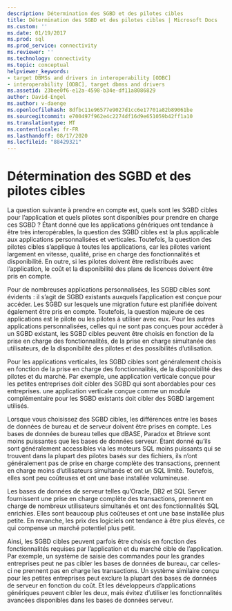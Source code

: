 ```yaml
---
description: Détermination des SGBD et des pilotes cibles
title: Détermination des SGBD et des pilotes cibles | Microsoft Docs
ms.custom: ''
ms.date: 01/19/2017
ms.prod: sql
ms.prod_service: connectivity
ms.reviewer: ''
ms.technology: connectivity
ms.topic: conceptual
helpviewer_keywords:
- target DBMSs and drivers in interoperability [ODBC]
- interoperability [ODBC], target dbmss and drivers
ms.assetid: 23bee0f6-e12a-4598-b34e-df11a8086829
author: David-Engel
ms.author: v-daenge
ms.openlocfilehash: 8dfbc11e96577e9027d1cc6e17701a82b89061be
ms.sourcegitcommit: e700497f962e4c2274df16d9e651059b42ff1a10
ms.translationtype: MT
ms.contentlocale: fr-FR
ms.lasthandoff: 08/17/2020
ms.locfileid: "88429321"
---
```

# <a name="determining-the-target-dbmss-and-drivers"></a>Détermination des SGBD et des pilotes cibles
La question suivante à prendre en compte est, quels sont les SGBD cibles pour l’application et quels pilotes sont disponibles pour prendre en charge ces SGBD ? Étant donné que les applications génériques ont tendance à être très interopérables, la question des SGBD cibles est la plus applicable aux applications personnalisées et verticales. Toutefois, la question des pilotes cibles s’applique à toutes les applications, car les pilotes varient largement en vitesse, qualité, prise en charge des fonctionnalités et disponibilité. En outre, si les pilotes doivent être redistribués avec l’application, le coût et la disponibilité des plans de licences doivent être pris en compte.  
  
 Pour de nombreuses applications personnalisées, les SGBD cibles sont évidents : il s’agit de SGBD existants auxquels l’application est conçue pour accéder. Les SGBD sur lesquels une migration future est planifiée doivent également être pris en compte. Toutefois, la question majeure de ces applications est le pilote ou les pilotes à utiliser avec eux. Pour les autres applications personnalisées, celles qui ne sont pas conçues pour accéder à un SGBD existant, les SGBD cibles peuvent être choisis en fonction de la prise en charge des fonctionnalités, de la prise en charge simultanée des utilisateurs, de la disponibilité des pilotes et des possibilités d’utilisation.  
  
 Pour les applications verticales, les SGBD cibles sont généralement choisis en fonction de la prise en charge des fonctionnalités, de la disponibilité des pilotes et du marché. Par exemple, une application verticale conçue pour les petites entreprises doit cibler des SGBD qui sont abordables pour ces entreprises. une application verticale conçue comme un module complémentaire pour les SGBD existants doit cibler des SGBD largement utilisés.  
  
 Lorsque vous choisissez des SGBD cibles, les différences entre les bases de données de bureau et de serveur doivent être prises en compte. Les bases de données de bureau telles que dBASE, Paradox et Btrieve sont moins puissantes que les bases de données serveur. Étant donné qu’ils sont généralement accessibles via les moteurs SQL moins puissants qui se trouvent dans la plupart des pilotes basés sur des fichiers, ils n’ont généralement pas de prise en charge complète des transactions, prennent en charge moins d’utilisateurs simultanés et ont un SQL limité. Toutefois, elles sont peu coûteuses et ont une base installée volumineuse.  
  
 Les bases de données de serveur telles qu’Oracle, DB2 et SQL Server fournissent une prise en charge complète des transactions, prennent en charge de nombreux utilisateurs simultanés et ont des fonctionnalités SQL enrichies. Elles sont beaucoup plus coûteuses et ont une base installée plus petite. En revanche, les prix des logiciels ont tendance à être plus élevés, ce qui compense un marché potentiel plus petit.  
  
 Ainsi, les SGBD cibles peuvent parfois être choisis en fonction des fonctionnalités requises par l’application et du marché cible de l’application. Par exemple, un système de saisie des commandes pour les grandes entreprises peut ne pas cibler les bases de données de bureau, car celles-ci ne prennent pas en charge les transactions. Un système similaire conçu pour les petites entreprises peut exclure la plupart des bases de données de serveur en fonction du coût. Et les développeurs d’applications génériques peuvent cibler les deux, mais évitez d’utiliser les fonctionnalités avancées disponibles dans les bases de données serveur.

